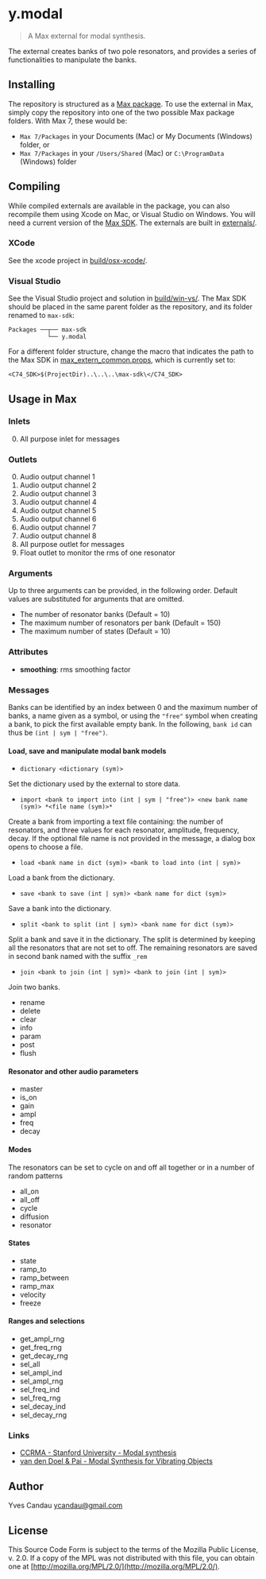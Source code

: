 # y.modal

>  A Max external for modal synthesis.

The external creates banks of two pole resonators, and provides a series of functionalities to manipulate the banks.

## Installing

The repository is structured as a [Max package](https://docs.cycling74.com/max7/vignettes/packages). To use the external in Max, simply copy the repository into one of the two possible Max package folders. With Max 7, these would be:

- `Max 7/Packages` in your Documents (Mac) or My Documents (Windows) folder, or
- `Max 7/Packages` in your `/Users/Shared` (Mac) or `C:\ProgramData` (Windows) folder

## Compiling

While compiled externals are available in the package, you can also recompile them using Xcode on Mac, or Visual Studio on Windows. You will need a current version of the [Max SDK](https://cycling74.com/downloads/sdk). The externals are built in [externals/](externals/).

### XCode

See the xcode project in [build/osx-xcode/](build/osx-xcode/).

### Visual Studio

See the Visual Studio project and solution in [build/win-vs/](build/win-vs/). The Max SDK should be placed in the same parent folder as the repository, and its folder renamed to `max-sdk`:

```
Packages ──┬── max-sdk
           └── y.modal
```

For a different folder structure, change the macro that indicates the path to the Max SDK in [max_extern_common.props](build/win-vs/max_extern_common.props), which is currently set to:

```
<C74_SDK>$(ProjectDir)..\..\..\max-sdk\</C74_SDK>
```

## Usage in Max

### Inlets

0. All purpose inlet for messages

### Outlets

0. Audio output channel 1
1. Audio output channel 2
2. Audio output channel 3
3. Audio output channel 4
4. Audio output channel 5
5. Audio output channel 6
6. Audio output channel 7
7. Audio output channel 8
8. All purpose outlet for messages
9. Float outlet to monitor the rms of one resonator

### Arguments

Up to three arguments can be provided, in the following order. Default values are substituted for arguments that are omitted.

- The number of resonator banks (Default = 10)
- The maximum number of resonators per bank (Default = 150)
- The maximum number of states (Default = 10)

### Attributes

- **smoothing**: rms smoothing factor

### Messages

Banks can be identified by an index between 0 and the maximum number of banks, a name given as a symbol, or using the `"free"` symbol when creating a bank, to pick the first available empty bank. In the following, `bank id` can thus be `(int | sym | "free")`.

#### Load, save and manipulate modal bank models

- `dictionary <dictionary (sym)>`

Set the dictionary used by the external to store data.

- `import <bank to import into (int | sym | "free")> <new bank name (sym)> *<file name (sym)>*`

Create a bank from importing a text file containing: the number of resonators, and three values for each resonator, amplitude, frequency, decay. If the optional file name is not provided in the message, a dialog box opens to choose a file.

- `load <bank name in dict (sym)> <bank to load into (int | sym)>`

Load a bank from the dictionary.

- `save <bank to save (int | sym)> <bank name for dict (sym)>`

Save a bank into the dictionary.

- `split <bank to split (int | sym)> <bank name for dict (sym)>`

Split a bank and save it in the dictionary. The split is determined by keeping all the resonators that are not set to off. The remaining resonators are saved in second bank named with the suffix `_rem`

- `join <bank to join (int | sym)> <bank to join (int | sym)>`

Join two banks.

- rename
- delete
- clear
- info
- param
- post
- flush

#### Resonator and other audio parameters

- master
- is_on
- gain
- ampl
- freq
- decay

#### Modes

The resonators can be set to cycle on and off all together or in a number of random patterns

- all_on
- all_off
- cycle
- diffusion
- resonator

#### States

- state
- ramp_to
- ramp_between
- ramp_max
- velocity
- freeze

#### Ranges and selections

- get_ampl_rng
- get_freq_rng
- get_decay_rng
- sel_all
- sel_ampl_ind
- sel_ampl_rng
- sel_freq_ind
- sel_freq_rng
- sel_decay_ind
- sel_decay_rng

### Links

- [CCRMA - Stanford University - Modal synthesis](https://ccrma.stanford.edu/~bilbao/booktop/node14.html)
- [van den Doel & Pai - Modal Synthesis for Vibrating Objects](https://www.cs.ubc.ca/~kvdoel/publications/modalpaper.pdf)

## Author

Yves Candau <ycandau@gmail.com>

## License

This Source Code Form is subject to the terms of the Mozilla Public License, v. 2.0. If a copy of the MPL was not distributed with this file, you can obtain one at [http://mozilla.org/MPL/2.0/](http://mozilla.org/MPL/2.0/).
